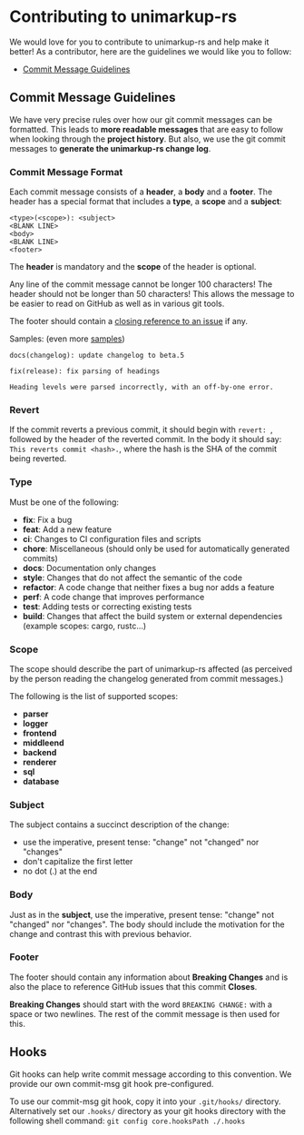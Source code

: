 # Contributing to unimarkup-rs

We would love for you to contribute to unimarkup-rs and help make it better!
As a contributor, here are the guidelines we would like you to follow:

- [Commit Message Guidelines](#commit)

## <a name="commit"></a> Commit Message Guidelines

We have very precise rules over how our git commit messages can be formatted.  This leads to **more
readable messages** that are easy to follow when looking through the **project history**.  But also,
we use the git commit messages to **generate the unimarkup-rs change log**.

### Commit Message Format
Each commit message consists of a **header**, a **body** and a **footer**.  The header has a special
format that includes a **type**, a **scope** and a **subject**:

```
<type>(<scope>): <subject>
<BLANK LINE>
<body>
<BLANK LINE>
<footer>
```

The **header** is mandatory and the **scope** of the header is optional.

Any line of the commit message cannot be longer 100 characters! The header should not be longer than 50 characters!
This allows the message to be easier to read on GitHub as well as in various git tools.

The footer should contain a [closing reference to an issue](https://help.github.com/articles/closing-issues-via-commit-messages/) if any.

Samples: (even more [samples](https://github.com/Unimarkup/unimarkup-rs/commits/main))

```
docs(changelog): update changelog to beta.5
```
```
fix(release): fix parsing of headings

Heading levels were parsed incorrectly, with an off-by-one error.
```

### Revert
If the commit reverts a previous commit, it should begin with `revert: `, followed by the header of the reverted commit. 
In the body it should say: `This reverts commit <hash>.`, where the hash is the SHA of the commit being reverted.

### Type
Must be one of the following:

* **fix**: Fix a bug
* **feat**: Add a new feature
* **ci**: Changes to CI configuration files and scripts
* **chore**: Miscellaneous (should only be used for automatically generated commits)
* **docs**: Documentation only changes
* **style**: Changes that do not affect the semantic of the code
* **refactor**: A code change that neither fixes a bug nor adds a feature
* **perf**: A code change that improves performance
* **test**: Adding tests or correcting existing tests
* **build**: Changes that affect the build system or external dependencies (example scopes: cargo, rustc...)

### Scope
The scope should describe the part of unimarkup-rs affected (as perceived by the person reading the changelog generated from commit messages.)

The following is the list of supported scopes:

* **parser**
* **logger**
* **frontend**
* **middleend**
* **backend**
* **renderer**
* **sql**
* **database**

### Subject
The subject contains a succinct description of the change:

* use the imperative, present tense: "change" not "changed" nor "changes"
* don't capitalize the first letter
* no dot (.) at the end

### Body
Just as in the **subject**, use the imperative, present tense: "change" not "changed" nor "changes".
The body should include the motivation for the change and contrast this with previous behavior.

### Footer
The footer should contain any information about **Breaking Changes** and is also the place to
reference GitHub issues that this commit **Closes**.

**Breaking Changes** should start with the word `BREAKING CHANGE:` with a space or two newlines. The rest of the commit message is then used for this.

## Hooks
Git hooks can help write commit message according to this convention. We provide our own commit-msg git hook pre-configured.

To use our commit-msg git hook, copy it into your `.git/hooks/` directory.
Alternatively set our `.hooks/` directory as your git hooks directory with the following shell command: 
`git config core.hooksPath ./.hooks`